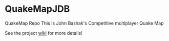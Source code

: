 # QuakeMapJDB
QuakeMap Repo
This is John Bashak's Competitive multiplayer Quake Map


See the project [wiki](https://github.com/Bashakj49/QuakeMapJDB/wiki) for more details!
